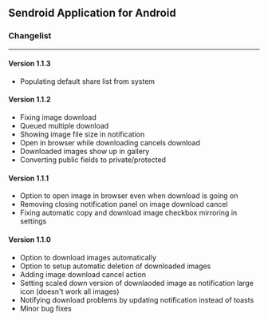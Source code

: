 ## Sendroid Application for Android

### Changelist
---
#### Version 1.1.3
* Populating default share list from system

#### Version 1.1.2
* Fixing image download
* Queued multiple download
* Showing image file size in notification
* Open in browser while downloading cancels download
* Downloaded images show up in gallery
* Converting public fields to private/protected

#### Version 1.1.1
* Option to open image in browser even when download is going on
* Removing closing notification panel on image download cancel
* Fixing automatic copy and download image checkbox mirroring in settings

#### Version 1.1.0
* Option to download images automatically
* Option to setup automatic deletion of downloaded images
* Adding image download cancel action
* Setting scaled down version of downlaoded image as notification large icon (doesn't work all images)
* Notifying download problems by updating notification instead of toasts
* Minor bug fixes
